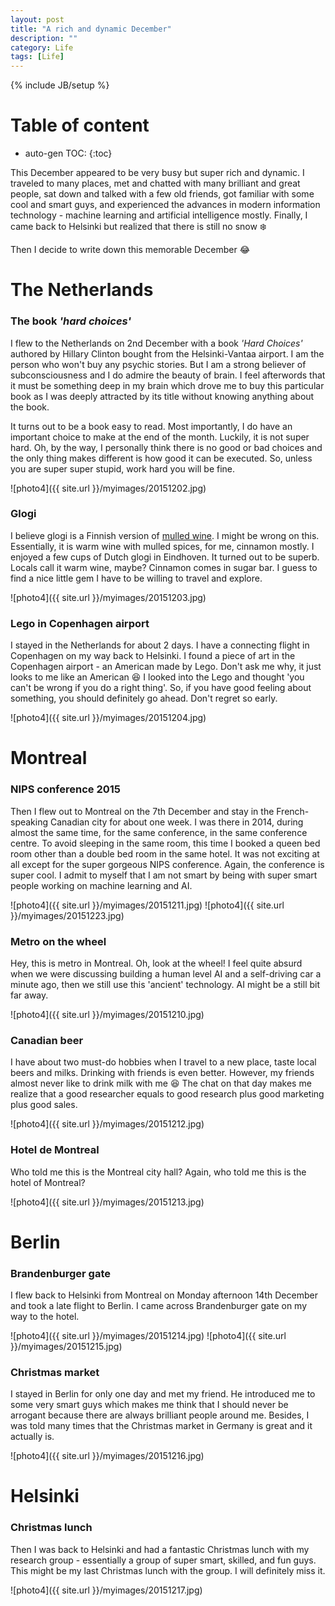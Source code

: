 ```yaml
---
layout: post
title: "A rich and dynamic December"
description: ""
category: Life
tags: [Life]
---
```

{% include JB/setup %}
<script type="text/javascript"
 src="http://cdn.mathjax.org/mathjax/latest/MathJax.js?config=TeX-AMS-MML_HTMLorMML">
</script>
 
# Table of content
* auto-gen TOC:
{:toc}

This December appeared to be very busy but super rich and dynamic. I traveled to many places, met and chatted with many brilliant and great people, sat down and talked with a few old friends, got familiar with some cool and smart guys, and experienced the advances in modern information technology - machine learning and artificial intelligence mostly. Finally, I came back to Helsinki but realized that there is still no snow :snowflake:

Then I decide to write down this memorable December :joy:

# The Netherlands 

### The book _'hard choices'_

I flew to the Netherlands on 2nd December with a book _'Hard Choices'_ authored by Hillary Clinton bought from the Helsinki-Vantaa airport. I am the person who won't buy any psychic stories. But I am a strong believer of subconsciousness and I do admire the beauty of brain. I feel afterwords that it must be something deep in my brain which drove me to buy this particular book as I was deeply attracted by its title without knowing anything about the book.

It turns out to be a book easy to read. Most importantly, I do have an important choice to make at the end of the month. Luckily, it is not super hard. Oh, by the way, I personally think there is no good or bad choices and the only thing makes different is how good it can be executed. So, unless you are super super stupid, work hard you will be fine.

![photo4]({{ site.url }}/myimages/20151202.jpg)

### Glogi

I believe glogi is a Finnish version of [mulled wine](https://en.wikipedia.org/wiki/Mulled_wine). I might be wrong on this. Essentially, it is warm wine with mulled spices, for me, cinnamon mostly. I enjoyed a few cups of Dutch glogi in Eindhoven. It turned out to be superb. Locals call it warm wine, maybe? Cinnamon comes in sugar bar. I guess to find a nice little gem I have to be willing to travel and explore. 

![photo4]({{ site.url }}/myimages/20151203.jpg)

### Lego in Copenhagen airport

I stayed in the Netherlands for about 2 days. I have a connecting flight in Copenhagen on my way back to Helsinki. I found a piece of art in the Copenhagen airport - an American made by Lego. Don't ask me why, it just looks to me like an American :laughing: I looked into the Lego and thought 'you can't be wrong if you do a right thing'. So, if you have good feeling about something, you should definitely go ahead. Don't regret so early.

![photo4]({{ site.url }}/myimages/20151204.jpg)

# Montreal

### NIPS conference 2015

Then I flew out to Montreal on the 7th December and stay in the French-speaking Canadian city for about one week. I was there in 2014, during almost the same time, for the same conference, in the same conference centre. To avoid sleeping in the same room, this time I booked a queen bed room other than a double bed room in the same hotel. It was not exciting at all except for the super gorgeous NIPS conference. Again, the conference is super cool. I admit to myself that I am not smart by being with super smart people working on machine learning and AI.

![photo4]({{ site.url }}/myimages/20151211.jpg)
![photo4]({{ site.url }}/myimages/20151223.jpg)

### Metro on the wheel

Hey, this is metro in Montreal. Oh, look at the wheel! I feel quite absurd when we were discussing building a human level AI and a self-driving car a minute ago, then we still use this 'ancient' technology. AI might be a still bit far away.

![photo4]({{ site.url }}/myimages/20151210.jpg)

### Canadian beer

I have about two must-do hobbies when I travel to a new place, taste local beers and milks. Drinking with friends is even better. However, my friends almost never like to drink milk with me :laughing: The chat on that day makes me realize that a good researcher equals to good research plus good marketing plus good sales. 

![photo4]({{ site.url }}/myimages/20151212.jpg)

### Hotel de Montreal

Who told me this is the Montreal city hall? Again, who told me this is the hotel of Montreal?

![photo4]({{ site.url }}/myimages/20151213.jpg)

# Berlin

### Brandenburger gate

I flew back to Helsinki from Montreal on Monday afternoon 14th December and took a late flight to Berlin. I came across Brandenburger gate on my way to the hotel.

![photo4]({{ site.url }}/myimages/20151214.jpg)
![photo4]({{ site.url }}/myimages/20151215.jpg)

### Christmas market

I stayed in Berlin for only one day and met my friend. He introduced me to some very smart guys which makes me think that I should never be arrogant because there are always brilliant people around me. Besides, I was told many times that the Christmas market in Germany is great and it actually is. 

![photo4]({{ site.url }}/myimages/20151216.jpg)

# Helsinki

### Christmas lunch

Then I was back to Helsinki and had a fantastic Christmas lunch with my research group - essentially a group of super smart, skilled, and fun guys. This might be my last Christmas lunch with the group. I will definitely miss it.

![photo4]({{ site.url }}/myimages/20151217.jpg)


